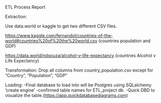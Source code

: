 ETL Process Report


Extraction:

Use data.world or kaggle to get two different CSV files.

https://www.kaggle.com/fernandol/countries-of-the-world#countries%20of%20the%20world.csv 
(countries population and GDP)

https://data.world/ndsouza/alcohol-v-life-expectancy (countries Alcohol v Life Expectancy)


Transformation:
Drop all columns from country_population.csv except for “Country”, “Population”, “GDP”


Loading:
-Final database to load into will be Postgres using SQLalchemy ‘create engine’
-confirmed table names for ETL_project db.
-Quick DBD to visualize the table.(https://app.quickdatabasediagrams.com)
